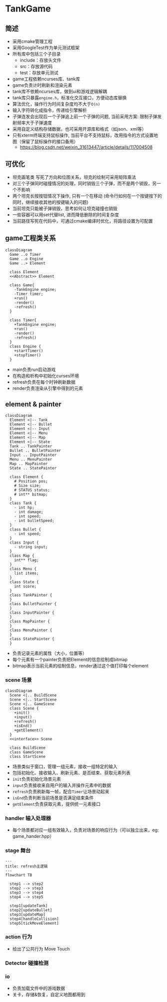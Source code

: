 # TankGame

## 简述

- 采用cmake管理工程
- 采用GoogleTest作为单元测试框架
- 所有库中包括三个子目录
  - include：存放头文件
  - src：存放源代码
  - test：存放单元测试
- game工程依赖ncurses库、tank库
- game负责计时刷新和渲染元素
- tank库不依赖ncurses库，做到ui和游戏逻辑解耦
- tank库只暴露`engine.h`，标准化交互接口，方便动态库替换
- 算法优化，操作行为时间复杂度均不大于`O(n)`
- 输入字符转化成指令，传递给引擎解析
- 子弹连发会出现后一个子弹追上前一个子弹的问题, 当前采用方案: 限制子弹发射频率大于子弹速度
- 采用自定义结构存储数据，也可采用开源库和格式（如json、xml等）
- 只有xterm终端支持鼠标操作, 当前平台不支持鼠标，改用指令的方式设置地图（保留了鼠标操作的接口备用）
  - https://blog.csdn.net/weixin_31613447/article/details/117004508

## 可优化

- 坦克画笔类 写死了方向和位图关系，坦克的绘制可采用矩阵乘法
- 对三个子弹同时碰撞情况的处理，同时销毁三个子弹，而不是两个销毁，另一个不影响
- 两个坦克长按按钮情况下操作, 只有一个在移动 (命令行如何在一个按键按下的同时，继续接收其他的按键输入的问题)
- 当前坦克只能被子弹销毁，思考如何让坦克碰撞也销毁
- 一些容器可以用set代替list, 进而降低删除的时间复杂度
- 当前路径写死在代码中，可通过cmake编译时优化，将路径设置为可配置


## game工程类关系

```mermaid
classDiagram
  Game ..o Timer
  Game ..o Engine
  Game ..> Element

  class Element
  <<Abstract>> Element

  class Game{
    -TankEngine engine;
    -Timer timer;
    +run()
    -render()
    -refresh()
  }
   
  class Timer{
    +TankEngine engine;
    +run()
    -render()
    -refresh()
  }
  class Engine {
    +startTimer()
    +stopTimer()
  }
```

- main负责run启动游戏
- 在构造和析构中初始化curses环境
- refresh负责在每个时钟刷新数据
- render负责渲染从引擎中得到的元素

## element & painter

```mermaid
classDiagram
  Element <|-- Tank
  Element <|-- Bullet
  Element <|-- Input
  Element <|-- Menu
  Element <|-- Map
  Element <|-- State
  Tank .. TankPainter
  Bullet .. BulletPainter
  Input .. InputPainter
  Menu .. MenuPainter
  Map .. MapPainter
  State .. StatePainter

  class Element {
    # Position pos;
    # Size size;
    # STATUS status;
    # int** bitmap;
  }
  class Tank {
    - int hp;
    - int damage;
    - int speed;
    - int bulletSpeed;
  }
  class Bullet {
    - int speed;
  }
  class Input {
    - string input;
  }
  class Map {
    int** flag;
  }
  class Menu {
    list items;
  }
  class State {
    int score;
  }
  class TankPainter {
  }
  class BulletPainter {
  }
  class InputPainter {
  }
  class MapPainter {
  }
  class MenuPainter {
  }
  class StatePainter {
  }
```

- 负责记录元素的属性（大小，位置等）
- 每个元素有一个painter负责把Element的信息绘制成bitmap
- bitmap表示当前元素的绘制信息，render通过这个值打印每个element

### scene 场景

```mermaid
classDiagram
  Scene <|.. BuildScene
  Scene <|.. StartScene
  Scene <|.. GameScene
  class Scene {
    +init()
    +input()
    +refresh()
    +isEnd()
    +getElement()
  }
  <<interface>> Scene

  class BuildScene
  class GameScene
  class StartScene
```

- 场景类似于窗口，管理一组元素，接收一组特定的输入
- 包括初始化、接收输入、刷新元素、是否结束、获取元素列表
- `init`负责初始化场景元素
- `input`负责接收来自用户的输入并操作元素中的数据
- `refresh`负责刷新每一帧，配合`Timer`让场景动起来
- `isEnd`负责判断当前场景是否满足结束条件
- `getElement`负责获取元素，提供统一元素接口


### handler 输入处理器

- 每个场景都对应一组有效输入，负责对场景的响应行为（可以独立出来，eg: game_hander.hpp）

### stage 舞台

  ```mermaid
  ---
  title: refresh主逻辑
  ---
  flowchart TB

    step1 --> step2
    step2 --> step3
    step3 --> step4
    step4 --> step5

    step1[updateTank]
    step2[updateBullet]
    step3[updateMap]
    step4[handleCollision]
    step5[tickMoveElement]
  ```

### action 行为
- 给出了公共行为 Move Touch

### Detector 碰撞检测

### io
- 负责加载文件中的游戏数据
- 关卡，存储&恢复，自定义地图都用到
